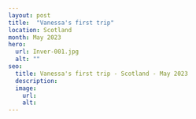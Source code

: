 ```yaml
---
layout: post
title:  "Vanessa's first trip"
location: Scotland
month: May 2023
hero:
  url: Inver-001.jpg
  alt: ""
seo:
  title: Vanessa's first trip - Scotland - May 2023
  description:
  image:
    url: 
    alt:
---
```

